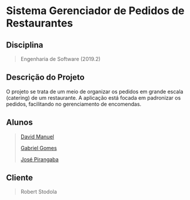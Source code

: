 Sistema Gerenciador de Pedidos de Restaurantes
==============================================

Disciplina
----------

> Engenharia de Software (2019.2)

Descrição do Projeto
--------------------

O projeto se trata de um meio de organizar os pedidos em grande escala
(catering) de um restaurante. A aplicação está focada em padronizar os
pedidos, facilitando no gerenciamento de encomendas.

Alunos
------

> [David Manuel](https://github.com/davidmanuelpe)
>
> [Gabriel Gomes](https://github.com/gabriel-gf)
>
> [José Pirangaba](https://github.com/pirangabaneto)

Cliente
-------

> Robert Stodola
